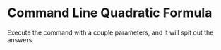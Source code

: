 # Command Line Quadratic Formula
 Execute the command with a couple parameters, and it will spit out the answers.
